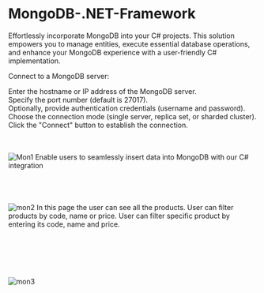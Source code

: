 # MongoDB-.NET-Framework
Effortlessly incorporate MongoDB into your C# projects. This solution empowers you to manage entities, execute essential database operations, and enhance your MongoDB experience with a user-friendly C# implementation.

Connect to a MongoDB server:

Enter the hostname or IP address of the MongoDB server.<br>
Specify the port number (default is 27017).<br>
Optionally, provide authentication credentials (username and password).<br>
Choose the connection mode (single server, replica set, or sharded cluster).<br>
Click the "Connect" button to establish the connection.<br><br><br>

![Mon1](https://github.com/xMeliiodaS/MongoDB-.NET-Framework/assets/127980746/8b658ea0-d797-4cc3-adc7-06cb88fb265f)
Enable users to seamlessly insert data into MongoDB with our C# integration
<br><br><br><br><br>
![mon2](https://github.com/xMeliiodaS/MongoDB-.NET-Framework/assets/127980746/c9b70773-d854-49c6-91c0-fbc38fe7b93c)
In this page the user can see all the products.
User can filter products by code, name or price.
User can filter specific product by entering its code, name and price.

<br><br><br><br><br>
![mon3](https://github.com/xMeliiodaS/MongoDB-.NET-Framework/assets/127980746/5fb980f2-a452-4674-bee8-3aacaf6876a6)

